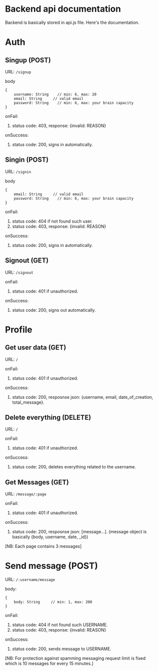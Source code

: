 # Backend api documentation
Backend is basically stored in api.js file. Here's the documentation.

# Auth
## Singup (POST)
URL: `/signup`

body
```
{
    username: String    // min: 6, max: 20
    email: String     // valid email
    password: String    // min: 6, max: your brain capacity
}
```
onFail:
1. status code: 403, response: {invalid: REASON}

onSuccess:
1. status code: 200, signs in automatically.

## Singin (POST)
URL: `/signin`

body
```
{
    email: String     // valid email
    password: String    // min: 6, max: your brain capacity
}
```
onFail:
1. status code: 404 if not found such user.
2. status code: 403, response: {invalid: REASON}

onSuccess:
1. status code: 200, signs in automatically.

## Signout (GET)
URL: `/signout`

onFail:
1. status code: 401 if unauthorized.

onSuccess:
1. status code: 200, signs out automatically.

# Profile
## Get user data (GET)
URL: `/`

onFail:
1. status code: 401 if unauthorized.

onSuccess:
1. status code: 200, resposnse json: {username, email, date_of_creation, total_message}.

## Delete everything (DELETE)
URL: `/`

onFail:
1. status code: 401 if unauthorized.

onSuccess:
1. status code: 200, deletes everything related to the username.

## Get Messages (GET)

URL: `/message/:page`

onFail:
1. status code: 401 if unauthorized.

onSuccess:
1. status code: 200, resposnse json: [message...]. (message object is basically {body, username, date, _id})

[NB: Each page contains 3 messages]

# Send message (POST)
URL: `/:username/message`

body:
```
{
    body: String     // min: 1, max: 200
}
```

onFail:
1. status code: 404 if not found such USERNAME.
2. status code: 403, response: {invalid: REASON}

onSuccess:
1. status code: 200, sends message to USERNAME.

[NB: For protection against spamming messaging request limit is fixed which is 10 messages for every 15 minutes.]